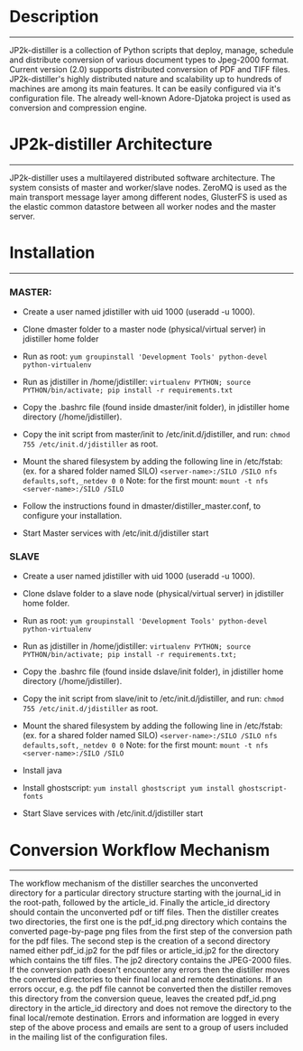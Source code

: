 ﻿# Description
-----------
JP2k-distiller is a collection of Python scripts that deploy, manage, schedule 
and distribute conversion of various document types to Jpeg-2000 format. Current
 version (2.0) supports distributed conversion of PDF and TIFF files. 
JP2k-distiller's highly distributed nature and scalability up to hundreds of 
machines are among its main features. It can be easily configured via it's 
configuration file. The already well-known Adore-Djatoka project is used as 
conversion and compression engine.

# JP2k-distiller Architecture
---------------------------
JP2k-distiller uses a multilayered distributed software architecture. The system
 consists of master and worker/slave nodes. ZeroMQ is used as the main transport
message layer among different nodes, GlusterFS is used as the elastic common 
datastore between all worker nodes and the master server.

# Installation
------------------

### MASTER: ###
* Create a user named jdistiller with uid 1000 (useradd -u 1000). 
* Clone dmaster folder to a master node (physical/virtual server) in jdistiller 
home folder 
* Run as root:
``
yum groupinstall 'Development Tools' python-devel python-virtualenv
``
* Run as jdistiller in /home/jdistiller:
``
virtualenv PYTHON;
source PYTHON/bin/activate;
pip install -r requirements.txt
``
* Copy the .bashrc file (found inside dmaster/init folder), in jdistiller home 
directory (/home/jdistiller).
* Copy the init script from master/init to /etc/init.d/jdistiller, and run: 
``
chmod 755 /etc/init.d/jdistiller
``
as root.
* Mount the shared filesystem  by adding the following line in /etc/fstab:
(ex. for a shared folder named SILO)
``<server-name>:/SILO /SILO nfs defaults,soft,_netdev 0 0`` 
Note: for the first mount:
``mount -t nfs <server-name>:/SILO /SILO
``

* Follow the instructions found in dmaster/distiller_master.conf, to configure
your installation.
* Start Master services with /etc/init.d/jdistiller start

### SLAVE ###
* Create a user named jdistiller with uid 1000 (useradd -u 1000). 
* Clone dslave folder to a slave node (physical/virtual server) in jdistiller
home folder.
* Run as root:
``
yum groupinstall 'Development Tools' python-devel python-virtualenv
``
* Run as jdistiller in /home/jdistiller:
``
virtualenv PYTHON;
source PYTHON/bin/activate;
pip install -r requirements.txt;
``
* Copy the .bashrc file (found inside dslave/init folder), in jdistiller home 
directory (/home/jdistiller).
* Copy the init script from slave/init to /etc/init.d/jdistiller, and run:
``
chmod 755 /etc/init.d/jdistiller
``
as root.
* Mount the shared filesystem  by adding the following line in /etc/fstab:
(ex. for a shared folder named SILO)
``<server-name>:/SILO /SILO nfs defaults,soft,_netdev 0 0``
Note: for the first mount: 
``mount -t nfs <server-name>:/SILO /SILO
``

* Install java
* Install ghostscript:
``yum install ghostscript
yum install ghostscript-fonts``

* Start Slave services with /etc/init.d/jdistiller start



# Conversion Workflow Mechanism
-----------------------------
The workflow mechanism of the distiller searches the unconverted directory for 
a particular directory structure starting with the journal_id in the root-path,
followed by the article_id. Finally the article_id directory should contain the
unconverted pdf or tiff files. Then the distiller creates two directories, the 
first one is the pdf_id.png directory which contains the converted page-by-page
png files from the first step of the conversion path for the pdf files. The 
second step is the creation of a second directory named either pdf_id.jp2 for 
the pdf files or article_id.jp2 for the directory which contains the tiff files.
The jp2 directory contains the JPEG-2000 files. If the conversion path doesn't 
encounter any errors then the distiller moves the converted directories to their
final local and remote destinations. If an errors occur, e.g. the pdf file 
cannot be converted then the distiller removes this directory from the 
conversion queue, leaves the created pdf_id.png directory in the article_id 
directory and does not remove the directory to the final local/remote 
destination. Errors and information are logged in every step of the above
process and emails are sent to a group of users included in the mailing list 
of the configuration files.
